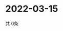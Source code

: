 # 2022-03-15
  共 0条

  <!-- BEGIN -->
  <!-- 最后更新时间Tue Mar 15 2022 22:07:07 GMT+0000 (Coordinated Universal Time) -->
  
  <!-- END -->
  
  